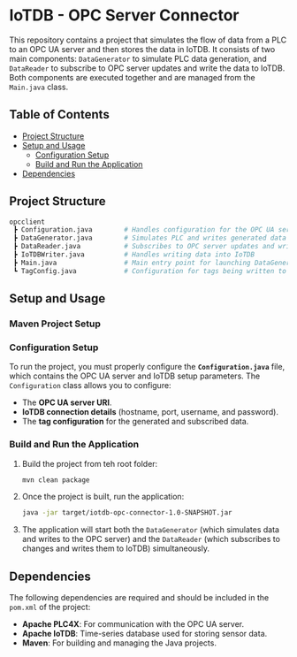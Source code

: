 # IoTDB - OPC Server Connector

This repository contains a project that simulates the flow of data from a PLC to an OPC UA server and then stores the data in IoTDB. It consists of two main components: `DataGenerator` to simulate PLC data generation, and `DataReader` to subscribe to OPC server updates and write the data to IoTDB. Both components are executed together and are managed from the `Main.java` class.

## Table of Contents
- [Project Structure](#project-structure)
- [Setup and Usage](#setup-and-usage)
  - [Configuration Setup](#configuration-setup)
  - [Build and Run the Application](#build-and-run-the-application)
- [Dependencies](#dependencies)

## Project Structure

```bash
opcclient
 ┣ Configuration.java        # Handles configuration for the OPC UA server and IoTDB
 ┣ DataGenerator.java        # Simulates PLC and writes generated data to OPC UA server
 ┣ DataReader.java           # Subscribes to OPC server updates and writes them to IoTDB
 ┣ IoTDBWriter.java          # Handles writing data into IoTDB
 ┣ Main.java                 # Main entry point for launching DataGenerator and DataReader
 ┗ TagConfig.java            # Configuration for tags being written to OPC and IoTDB
```

## Setup and Usage

### Maven Project Setup

### Configuration Setup

To run the project, you must properly configure the **`Configuration.java`** file, which contains the OPC UA server and IoTDB setup parameters. The `Configuration` class allows you to configure:
- The **OPC UA server URI**.
- **IoTDB connection details** (hostname, port, username, and password).
- The **tag configuration** for the generated and subscribed data.


### Build and Run the Application

1. Build the project from teh root folder:
   ```bash
   mvn clean package

1. Once the project is built, run the application:
   ```bash
   java -jar target/iotdb-opc-connector-1.0-SNAPSHOT.jar

2. The application will start both the `DataGenerator` (which simulates data and writes to the OPC server) and the `DataReader` (which subscribes to changes and writes them to IoTDB) simultaneously.

## Dependencies

The following dependencies are required and should be included in the `pom.xml` of the project:

- **Apache PLC4X**: For communication with the OPC UA server.
- **Apache IoTDB**: Time-series database used for storing sensor data.
- **Maven**: For building and managing the Java projects.